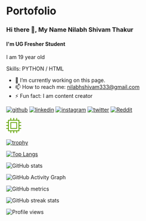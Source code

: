 # Portofolio
### Hi there 👋, My Name Nilabh Shivam Thakur
#### I'm UG Fresher Student
I am 19 year old

Skills: PYTHON / HTML 

- 🔭 I’m currently working on this page. 
- 📫 How to reach me: nilabhshivam333@gmail.com 
- ⚡ Fun fact: I am content creator 


[<img src='https://cdn.jsdelivr.net/npm/simple-icons@3.0.1/icons/github.svg' alt='github' height='40'>](https://github.com/NILABH841)  [<img src='https://cdn.jsdelivr.net/npm/simple-icons@3.0.1/icons/linkedin.svg' alt='linkedin' height='40'>](https://www.linkedin.com/in/n-shivam-thakur-b30a921b9/)  [<img src='https://cdn.jsdelivr.net/npm/simple-icons@3.0.1/icons/instagram.svg' alt='instagram' height='40'>](https://www.instagram.com/shvm.k/)  [<img src='https://cdn.jsdelivr.net/npm/simple-icons@3.0.1/icons/twitter.svg' alt='twitter' height='40'>](https://twitter.com/shivam_nilabh)  [<img src='https://cdn.jsdelivr.net/npm/simple-icons@3.0.1/icons/reddit.svg' alt='Reddit' height='40'>](https://www.reddit.com/user/Gullible-Ninja-8980)  

<a href='https://docs.github.com/en/developers'><img src='https://raw.githubusercontent.com/acervenky/animated-github-badges/master/assets/devbadge.gif' width='40' height='40'></a> 

[![trophy](https://github-profile-trophy.vercel.app/?username=NILABH841)](https://github.com/ryo-ma/github-profile-trophy)

[![Top Langs](https://github-readme-stats.vercel.app/api/top-langs/?username=NILABH841)](https://github.com/anuraghazra/github-readme-stats)

![GitHub stats](https://github-readme-stats.vercel.app/api?username=NILABH841&show_icons=true)  

![GitHub Activity Graph](https://activity-graph.herokuapp.com/graph?username=NILABH841)  

![GitHub metrics](https://metrics.lecoq.io/NILABH841)  

![GitHub streak stats](https://github-readme-streak-stats.herokuapp.com/?user=NILABH841)  

![Profile views](https://gpvc.arturio.dev/NILABH841)  
